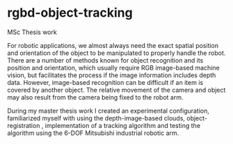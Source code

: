 # rgbd-object-tracking
MSc Thesis work

For robotic applications, we almost always need the exact spatial position and orientation of the object to be manipulated to properly handle the robot. There are a number of methods known for object recognition and its position and orientation, which usually require RGB image-based machine vision, but facilitates the process if the image information includes depth data. However, image-based recognition can be difficult if an item is covered by another object. The relative movement of the camera and object may also result from the camera being fixed to the robot arm.

During my master thesis work I created an experimental configuration, familiarized myself with using the depth-image-based clouds, object-registration , implementation of a tracking algorithm and testing the algorithm using the 6-DOF Mitsubishi industrial robotic arm.

